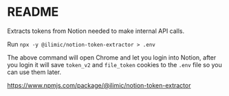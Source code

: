 # README

Extracts tokens from Notion needed to make internal API calls.

Run `npx -y @ilimic/notion-token-extractor > .env`

The above command will open Chrome and let you login into Notion, after you login it will save `token_v2` and `file_token` cookies to the `.env` file so you can use them later.

https://www.npmjs.com/package/@ilimic/notion-token-extractor
